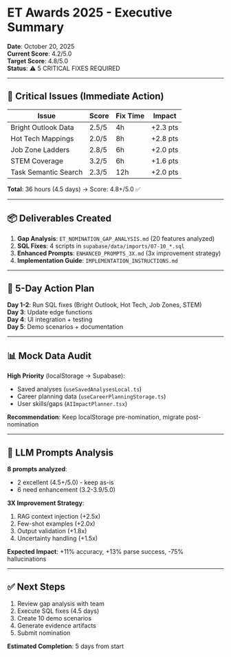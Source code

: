 # ET Awards 2025 - Executive Summary

**Date**: October 20, 2025  
**Current Score**: 4.2/5.0  
**Target Score**: 4.8/5.0  
**Status**: ⚠️ 5 CRITICAL FIXES REQUIRED

---

## 🔴 Critical Issues (Immediate Action)

| Issue | Score | Fix Time | Impact |
|-------|-------|----------|--------|
| Bright Outlook Data | 2.5/5 | 4h | +2.3 pts |
| Hot Tech Mappings | 2.0/5 | 8h | +2.8 pts |
| Job Zone Ladders | 2.8/5 | 6h | +2.0 pts |
| STEM Coverage | 3.2/5 | 6h | +1.6 pts |
| Task Semantic Search | 2.3/5 | 12h | +2.0 pts |

**Total**: 36 hours (4.5 days) → Score: 4.8+/5.0 ✅

---

## 📦 Deliverables Created

1. **Gap Analysis**: `ET_NOMINATION_GAP_ANALYSIS.md` (20 features analyzed)
2. **SQL Fixes**: 4 scripts in `supabase/data/imports/07-10_*.sql`
3. **Enhanced Prompts**: `ENHANCED_PROMPTS_3X.md` (3x improvement strategy)
4. **Implementation Guide**: `IMPLEMENTATION_INSTRUCTIONS.md`

---

## 🚀 5-Day Action Plan

**Day 1-2**: Run SQL fixes (Bright Outlook, Hot Tech, Job Zones, STEM)  
**Day 3**: Update edge functions  
**Day 4**: UI integration + testing  
**Day 5**: Demo scenarios + documentation

---

## 📊 Mock Data Audit

**High Priority** (localStorage → Supabase):
- Saved analyses (`useSavedAnalysesLocal.ts`)
- Career planning data (`useCareerPlanningStorage.ts`)
- User skills/gaps (`AIImpactPlanner.tsx`)

**Recommendation**: Keep localStorage pre-nomination, migrate post-nomination

---

## 🤖 LLM Prompts Analysis

**8 prompts analyzed**:
- 2 excellent (4.5+/5.0) - keep as-is
- 6 need enhancement (3.2-3.9/5.0)

**3X Improvement Strategy**:
1. RAG context injection (+2.5x)
2. Few-shot examples (+2.0x)
3. Output validation (+1.8x)
4. Uncertainty handling (+1.5x)

**Expected Impact**: +11% accuracy, +13% parse success, -75% hallucinations

---

## ✅ Next Steps

1. Review gap analysis with team
2. Execute SQL fixes (4.5 days)
3. Create 10 demo scenarios
4. Generate evidence artifacts
5. Submit nomination

**Estimated Completion**: 5 days from start
